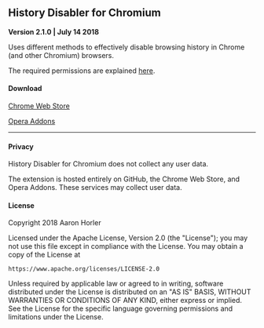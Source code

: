 ## History Disabler for Chromium
**Version 2.1.0 | July 14 2018**

Uses different methods to effectively disable browsing history in Chrome (and other Chromium) browsers.

The required permissions are explained [here](https://github.com/aghorler/History-Disabler-for-Chromium/blob/master/DOCUMENTATION.md#permissions).

#### Download

[Chrome Web Store](https://chrome.google.com/webstore/detail/history-disabler/idfabmmfgdfcjehenodijniddhhgodgo)

[Opera Addons](https://addons.opera.com/en/extensions/details/history-disabler/)

---

#### Privacy

History Disabler for Chromium does not collect any user data. 

The extension is hosted entirely on GitHub, the Chrome Web Store, and Opera Addons. These services may collect user data.

#### License

Copyright 2018 Aaron Horler

Licensed under the Apache License, Version 2.0 (the "License");
you may not use this file except in compliance with the License.
You may obtain a copy of the License at

    https://www.apache.org/licenses/LICENSE-2.0

Unless required by applicable law or agreed to in writing, software
distributed under the License is distributed on an "AS IS" BASIS,
WITHOUT WARRANTIES OR CONDITIONS OF ANY KIND, either express or implied.
See the License for the specific language governing permissions and
limitations under the License.
